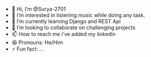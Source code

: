 - 👋 Hi, I’m @Surya-2701
- 👀 I’m interested in listening music while doing any task.
- 🌱 I’m currently learning Django and REST Api
- 💞️ I’m looking to collaborate on challenging projects
- 📫 How to reach me i've added my linkedin 
- 😄 Pronouns: He/Him
- ⚡ Fun fact: ...

<!---
Surya-2701/Surya-2701 is a ✨ special ✨ repository because its `README.md` (this file) appears on your GitHub profile.
You can click the Preview link to take a look at your changes.
--->
